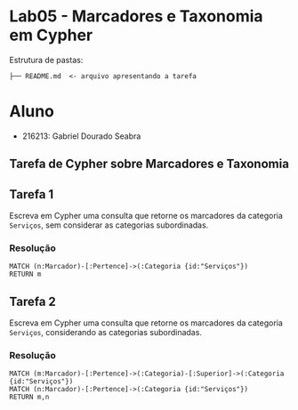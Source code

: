 # Lab05 - Marcadores e Taxonomia em Cypher

Estrutura de pastas:

~~~
├── README.md  <- arquivo apresentando a tarefa
~~~

# Aluno
* 216213: Gabriel Dourado Seabra

## Tarefa de Cypher sobre Marcadores e Taxonomia

## Tarefa 1

Escreva em Cypher uma consulta que retorne os marcadores da categoria `Serviços`, sem considerar as categorias subordinadas.

### Resolução
~~~cypher
MATCH (n:Marcador)-[:Pertence]->(:Categoria {id:"Serviços"})
RETURN m
~~~

## Tarefa 2

Escreva em Cypher uma consulta que retorne os marcadores da categoria `Serviços`, considerando as categorias subordinadas.

### Resolução
~~~cypher
MATCH (m:Marcador)-[:Pertence]->(:Categoria)-[:Superior]->(:Categoria {id:"Serviços"})
MATCH (n:Marcador)-[:Pertence]->(:Categoria {id:"Serviços"}) 
RETURN m,n
~~~

